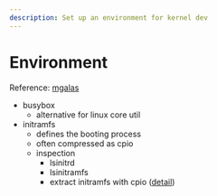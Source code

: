 ```yaml
---
description: Set up an environment for kernel dev
---
```


# Environment

Reference: [mgalas](https://mgalgs.io/2021/03/23/how-to-build-a-custom-linux-kernel-for-qemu-using-docker.html)

* busybox
  * alternative for linux core util
* initramfs
  * defines the booting process
  * often compressed as cpio
  * inspection
    * lsinitrd
    * lsinitramfs
    * extract initramfs with cpio ([detail](https://wiki.debian.org/initramfs))
